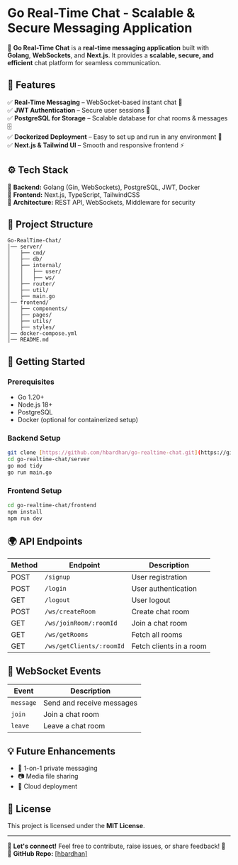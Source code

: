 # Go Real-Time Chat - Scalable & Secure Messaging Application

🚀 **Go Real-Time Chat** is a **real-time messaging application** built with **Golang**, **WebSockets**, and **Next.js**. It provides a **scalable, secure, and efficient** chat platform for seamless communication.

## 📌 Features

✅ **Real-Time Messaging** – WebSocket-based instant chat 💬  
✅ **JWT Authentication** – Secure user sessions 🔐  
✅ **PostgreSQL for Storage** – Scalable database for chat rooms & messages 🗄️  
✅ **Dockerized Deployment** – Easy to set up and run in any environment 🐳  
✅ **Next.js & Tailwind UI** – Smooth and responsive frontend ⚡  

## ⚙️ Tech Stack

🔹 **Backend:** Golang (Gin, WebSockets), PostgreSQL, JWT, Docker  
🔹 **Frontend:** Next.js, TypeScript, TailwindCSS  
🔹 **Architecture:** REST API, WebSockets, Middleware for security  

## 📂 Project Structure
```
Go-RealTime-Chat/
│── server/
│   ├── cmd/
│   ├── db/
│   ├── internal/
│   │   ├── user/
│   │   ├── ws/
│   ├── router/
│   ├── util/
│   ├── main.go
│── frontend/
│   ├── components/
│   ├── pages/
│   ├── utils/
│   ├── styles/
│── docker-compose.yml
│── README.md
```

## 🚀 Getting Started

### Prerequisites
- Go 1.20+
- Node.js 18+
- PostgreSQL
- Docker (optional for containerized setup)

### Backend Setup
```sh
git clone [https://github.com/hbardhan/go-realtime-chat.git](https://github.com/hbardhan/Go-Real-Time-Chat---Scalable-Secure-Messaging-Application-)
cd go-realtime-chat/server
go mod tidy
go run main.go
```

### Frontend Setup
```sh
cd go-realtime-chat/frontend
npm install
npm run dev
```

## 🌍 API Endpoints
| Method | Endpoint | Description |
|--------|---------|-------------|
| POST | `/signup` | User registration |
| POST | `/login` | User authentication |
| GET | `/logout` | User logout |
| POST | `/ws/createRoom` | Create chat room |
| GET | `/ws/joinRoom/:roomId` | Join a chat room |
| GET | `/ws/getRooms` | Fetch all rooms |
| GET | `/ws/getClients/:roomId` | Fetch clients in a room |

## 📡 WebSocket Events
| Event | Description |
|-------|------------|
| `message` | Send and receive messages |
| `join` | Join a chat room |
| `leave` | Leave a chat room |

## 💡 Future Enhancements
- 🔹 1-on-1 private messaging
- 📷 Media file sharing
- 🚀 Cloud deployment

## 📜 License
This project is licensed under the **MIT License**.

---
💬 **Let's connect!** Feel free to contribute, raise issues, or share feedback! 🙌  
🔗 **GitHub Repo:** [[hbardhan]](https://github.com/hbardhan)


